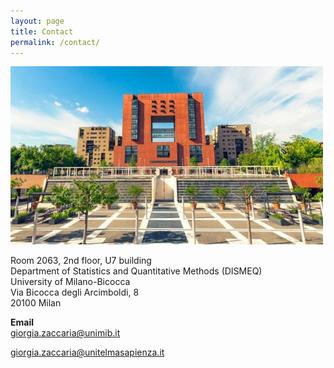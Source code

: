 ```yaml
---
layout: page
title: Contact
permalink: /contact/
---
```

<!-- ![](unitelma.png) -->

![](milano-bicocca.jpg)

Room 2063, 2nd floor, U7 building \
Department of Statistics and Quantitative Methods (DISMEQ) \
University of Milano-Bicocca \
Via Bicocca degli Arcimboldi, 8 \
20100 Milan 
     
**Email**   
<a href="mailto:giorgia.zaccaria@unimib.it" target="_blank">giorgia.zaccaria@unimib.it </a>

<a href="mailto:giorgia.zaccaria@unitelmasapienza.it" target="_blank">giorgia.zaccaria@unitelmasapienza.it </a> 
 
 

